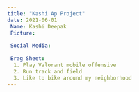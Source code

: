 ```yaml
---
title: "Kashi Ap Project"
date: 2021-06-01
 Name: Kashi Deepak
 Picture:
 
 Social Media:
 
 Brag Sheet: 
  1. Play Valorant mobile offensive 
  2. Run track and field
  3. Like to bike around my neighborhood
---
```



